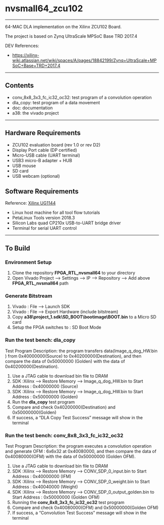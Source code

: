 # nvsmall64\_zcu102 
----------

64-MAC DLA implementation on the Xilinx ZCU102 Board. 

The project is based on Zynq UltraScale MPSoC Base TRD 2017.4

DEV References: 

+ https://xilinx-wiki.atlassian.net/wiki/spaces/A/pages/18842199/Zynq+UltraScale+MPSoC+Base+TRD+2017.4

------------
## Contents
- conv\_8x8\_3x3\_fc\_ic32\_oc32: test program of a convolution operation
- dla_copy: test program of a data movement
- doc: documentation
- a38: the vivado project 

---------------------

## Hardware Requirements

- ZCU102 evaluation board (rev 1.0 or rev D2)
- Display Port cable (DP certified) 
- Micro-USB cable (UART terminal)
- USB3 micro-B adapter + HUB
- USB mouse
- SD card
- USB webcam (optional)

## Software Requirements

Reference: [Xilinx UG1144](https://www.xilinx.com/support/documentation/sw_manuals/xilinx2018_3/ug1144-petalinux-tools-reference-guide.pdf)

- Linux host machine for all tool flow tutorials
- PetaLinux Tools version 2018.3
- Silicon Labs quad CP210x USB-to-UART bridge driver
- Terminal for serial UART control


------------------

## To Build

### Environment Setup

1. Clone the repository **FPGA_RTL_nvsmall64** to your directory
1. Open Vivado Project --> Settings --> IP --> Repository --> Add above **FPGA_RTL_nvsmall64** path

### Generate Bitstream

1. Vivado : File --> Launch SDK
1. Vivado : File --> Export Hardware (include bitstream)
1. Copy **a38\project_1.sdk\SD_BOOT\bootimage\BOOT.bin** to a Micro SD card
1. Setup the FPGA switches to : SD Boot Mode


###  Run the test bench: dla\_copy  

Test Program Description:  the program transfers data(Image_q_dog_HW.bin ) from 0x40000000(Source) to 0x40200000(Destination), and then compare the data of 0x50000000 (Golden) with the data of 0x40200000(Destination).

1. Use a JTAG cable to download bin file to DRAM 
1. SDK :Xilinx --> Restore Memory --> Image_q_dog_HW.bin to Start Address : 0x40000000 (Source)
1. SDK :Xilinx --> Restore Memory --> Image_q_dog_HW.bin to Start Address : 0x50000000 (Golden) 
1. Run the **dla_copy** test program
1. Compare and check 0x40200000(Destination) and 0x50000000(Golden)
1. If success, a “DLA Copy Test Success” message will show in the terminal 
  



### Run the test bench: conv\_8x8_3x3\_fc\_ic32\_oc32

Test Program Description: the program executes a convolution operation and generate OFM : 6x6x32 at 0x40080000, and then compare the data of 0x40080000(OFM) with the data of 0x50000000 (Golden OFM).

1. Use a JTAG cable to download bin file to DRAM
1. SDK :Xilinx --> Restore Memory --> CONV_SDP_0_input.bin to Start Address : 0x40000000 (IFM)
1. SDK :Xilinx --> Restore Memory --> CONV_SDP_0_weight.bin to Start Address : 0x40040000 (Weight)
1. SDK :Xilinx --> Restore Memory --> CONV_SDP_0_output_golden.bin to Start Address : 0x50000000 (Golden OFM)
1. Running the **conv\_8x8\_3x3\_fc\_ic32\_oc32** test program
1. Compare and check 0x40080000(OFM) and 0x50000000(Golden OFM)
1. If success, a “Convolution Test Success” message will show in the terminal
